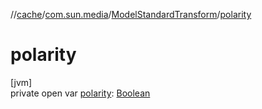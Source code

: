 //[cache](../../../index.md)/[com.sun.media](../index.md)/[ModelStandardTransform](index.md)/[polarity](polarity.md)

# polarity

[jvm]\
private open var [polarity](polarity.md): [Boolean](https://kotlinlang.org/api/latest/jvm/stdlib/kotlin/-boolean/index.html)
